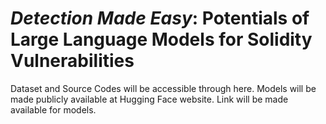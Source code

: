 # *Detection Made Easy*: Potentials of Large Language Models for Solidity Vulnerabilities

Dataset and Source Codes will be accessible through here. Models will be made publicly available at Hugging Face website. Link will be made available for models.
